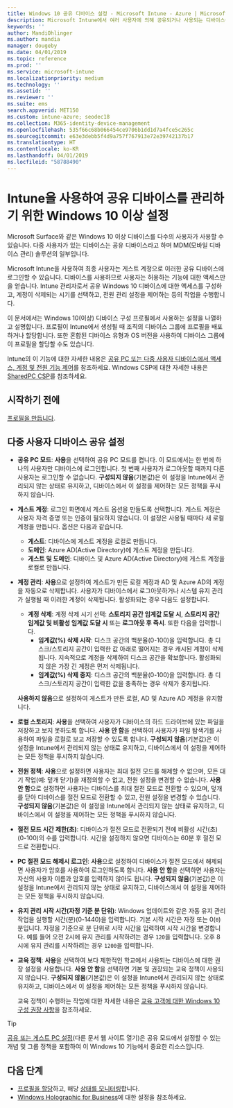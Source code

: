 ```yaml
---
title: Windows 10 공유 디바이스 설정 - Microsoft Intune - Azure | Microsoft Docs
description: Microsoft Intune에서 여러 사용자에 의해 공유되거나 사용되는 디바이스를 구성하도록 Windows 10을 추가하고 사용합니다. 모든 설정의 목록 및 Microsoft Surface를 비롯한 디바이스에서의 용도를 확인합니다. 게스트 계정 제어, 계정 관리 및 비활성 계정 삭제, 로컬 스토리지에 저장 허용 또는 금지, 전원 설정 및 절전 모드 옵션, 업데이트가 설치되는 시기 선택 및 디바이스 구성 프로필의 교육 환경에서 디바이스 사용
keywords: ''
author: MandiOhlinger
ms.author: mandia
manager: dougeby
ms.date: 04/01/2019
ms.topic: reference
ms.prod: ''
ms.service: microsoft-intune
ms.localizationpriority: medium
ms.technology: ''
ms.assetid: ''
ms.reviewer: ''
ms.suite: ems
search.appverid: MET150
ms.custom: intune-azure; seodec18
ms.collection: M365-identity-device-management
ms.openlocfilehash: 535f66c68b066454ce9706b1dd1d7a4fce5c265c
ms.sourcegitcommit: e63e3debb5f4d9a757f767913e72e39742137b17
ms.translationtype: HT
ms.contentlocale: ko-KR
ms.lasthandoff: 04/01/2019
ms.locfileid: "58788490"
---
```

# <a name="windows-10-and-later-settings-to-manage-shared-devices-using-intune"></a>Intune을 사용하여 공유 디바이스를 관리하기 위한 Windows 10 이상 설정

Microsoft Surface와 같은 Windows 10 이상 디바이스를 다수의 사용자가 사용할 수 있습니다. 다중 사용자가 있는 디바이스는 공유 디바이스라고 하며 MDM(모바일 디바이스 관리) 솔루션의 일부입니다.

Microsoft Intune을 사용하여 최종 사용자는 게스트 계정으로 이러한 공유 디바이스에 로그인할 수 있습니다. 디바이스를 사용하므로 사용자는 허용하는 기능에 대한 액세스만을 얻습니다. Intune 관리자로서 공유 Windows 10 디바이스에 대한 액세스를 구성하고, 계정이 삭제되는 시기를 선택하고, 전원 관리 설정을 제어하는 등의 작업을 수행합니다.

이 문서에서는 Windows 10(이상) 디바이스 구성 프로필에서 사용하는 설정을 나열하고 설명합니다. 프로필이 Intune에서 생성될 때 조직의 디바이스 그룹에 프로필을 배포하거나 할당합니다. 또한 혼합된 디바이스 유형과 OS 버전을 사용하여 디바이스 그룹에 이 프로필을 할당할 수도 있습니다.

Intune의 이 기능에 대한 자세한 내용은 [공유 PC 또는 다중 사용자 디바이스에서 액세스, 계정 및 전원 기능 제어](shared-user-device-settings.md)를 참조하세요. Windows CSP에 대한 자세한 내용은 [SharedPC CSP](https://docs.microsoft.com/windows/client-management/mdm/sharedpc-csp)를 참조하세요.

## <a name="before-your-begin"></a>시작하기 전에

[프로필을 만듭니다](shared-user-device-settings.md).

## <a name="shared-multi-user-device-settings"></a>다중 사용자 디바이스 공유 설정

- **공유 PC 모드**: **사용**을 선택하여 공유 PC 모드를 켭니다. 이 모드에서는 한 번에 하나의 사용자만 디바이스에 로그인합니다. 첫 번째 사용자가 로그아웃할 때까지 다른 사용자는 로그인할 수 없습니다. **구성되지 않음**(기본값)은 이 설정을 Intune에서 관리되지 않는 상태로 유지하고, 디바이스에서 이 설정을 제어하는 모든 정책을 푸시하지 않습니다.
- **게스트 계정**: 로그인 화면에서 게스트 옵션을 만들도록 선택합니다. 게스트 계정은 사용자 자격 증명 또는 인증이 필요하지 않습니다. 이 설정은 사용될 때마다 새 로컬 계정을 만듭니다. 옵션은 다음과 같습니다.
  - **게스트**: 디바이스에 게스트 계정을 로컬로 만듭니다.
  - **도메인**: Azure AD(Active Directory)에 게스트 계정을 만듭니다.
  - **게스트 및 도메인**: 디바이스 및 Azure AD(Active Directory)에 게스트 계정을 로컬로 만듭니다.
- **계정 관리**: **사용**으로 설정하여 게스트가 만든 로컬 계정과 AD 및 Azure AD의 계정을 자동으로 삭제합니다. 사용자가 디바이스에서 로그아웃하거나 시스템 유지 관리가 실행될 때 이러한 계정이 삭제됩니다. 활성화되는 경우 다음도 설정합니다.
  - **계정 삭제**: 계정 삭제 시기 선택: **스토리지 공간 임계값 도달 시**, **스토리지 공간 임계값 및 비활성 임계값 도달 시** 또는 **로그아웃 후 즉시**. 또한 다음을 입력합니다.
    - **임계값(%) 삭제 시작**: 디스크 공간의 백분율(0-100)을 입력합니다. 총 디스크/스토리지 공간이 입력한 값 아래로 떨어지는 경우 캐시된 계정이 삭제됩니다. 지속적으로 계정을 삭제하여 디스크 공간을 확보합니다. 활성화되지 않은 가장 긴 계정은 먼저 삭제됩니다.
    - **임계값(%) 삭제 중지**: 디스크 공간의 백분율(0-100)을 입력합니다. 총 디스크/스토리지 공간이 입력한 값을 충족하는 경우 삭제가 중지됩니다.

  **사용하지 않음**으로 설정하여 게스트가 만든 로컬, AD 및 Azure AD 계정을 유지합니다.

- **로컬 스토리지**: **사용**을 선택하여 사용자가 디바이스의 하드 드라이브에 있는 파일을 저장하고 보지 못하도록 합니다. **사용 안 함**을 선택하여 사용자가 파일 탐색기를 사용하여 파일을 로컬로 보고 저장할 수 있도록 합니다. **구성되지 않음**(기본값)은 이 설정을 Intune에서 관리되지 않는 상태로 유지하고, 디바이스에서 이 설정을 제어하는 모든 정책을 푸시하지 않습니다.
- **전원 정책**: **사용**으로 설정하면 사용자는 최대 절전 모드를 해제할 수 없으며, 모든 대기 작업(예: 덮개 닫기)을 재정의할 수 없고, 전원 설정을 변경할 수 없습니다. **사용 안 함**으로 설정하면 사용자는 디바이스를 최대 절전 모드로 전환할 수 있으며, 덮개를 닫아 디바이스를 절전 모드로 전환할 수 있고, 전원 설정을 변경할 수 있습니다. **구성되지 않음**(기본값)은 이 설정을 Intune에서 관리되지 않는 상태로 유지하고, 디바이스에서 이 설정을 제어하는 모든 정책을 푸시하지 않습니다.
- **절전 모드 시간 제한(초)**: 디바이스가 절전 모드로 전환되기 전에 비활성 시간(초)(0-100)의 수를 입력합니다. 시간을 설정하지 않으면 디바이스는 60분 후 절전 모드로 전환합니다.
- **PC 절전 모드 해제시 로그인**: **사용**으로 설정하여 디바이스가 절전 모드에서 해제되면 사용자가 암호를 사용하여 로그인하도록 합니다. **사용 안 함**을 선택하면 사용자는 자신의 사용자 이름과 암호를 입력하지 않아도 됩니다. **구성되지 않음**(기본값)은 이 설정을 Intune에서 관리되지 않는 상태로 유지하고, 디바이스에서 이 설정을 제어하는 모든 정책을 푸시하지 않습니다.
- **유지 관리 시작 시간(자정 기준 분 단위)**: Windows 업데이트와 같은 자동 유지 관리 작업을 실행할 시간(분)(0-1440)을 입력합니다. 기본 시작 시간은 자정 또는 0(`0`)분입니다. 자정을 기준으로 분 단위로 시작 시간을 입력하여 시작 시간을 변경합니다. 예를 들어 오전 2시에 유지 관리를 시작하려는 경우 `120`을 입력합니다. 오후 8시에 유지 관리를 시작하려는 경우 `1200`을 입력합니다.
- **교육 정책**: **사용**을 선택하여 보다 제한적인 학교에서 사용되는 디바이스에 대한 권장 설정을 사용합니다. **사용 안 함**을 선택하면 기본 및 권장되는 교육 정책이 사용되지 않습니다. **구성되지 않음**(기본값)은 이 설정을 Intune에서 관리되지 않는 상태로 유지하고, 디바이스에서 이 설정을 제어하는 모든 정책을 푸시하지 않습니다.

  교육 정책이 수행하는 작업에 대한 자세한 내용은 [교육 고객에 대한 Windows 10 구성 권장 사항](https://docs.microsoft.com/education/windows/configure-windows-for-education)을 참조하세요.

> [!TIP]
> [공유 또는 게스트 PC 설정](https://docs.microsoft.com/windows/configuration/set-up-shared-or-guest-pc)(다른 문서 웹 사이트 열기)은 공유 모드에서 설정할 수 있는 개념 및 그룹 정책을 포함하여 이 Windows 10 기능에서 중요한 리소스입니다.

## <a name="next-steps"></a>다음 단계

- [프로필을 할당](device-profile-assign.md)하고, 해당 [상태를 모니터링](device-profile-monitor.md)합니다.
- [Windows Holographic for Business](shared-user-device-settings-windows-holographic.md)에 대한 설정을 참조하세요.
